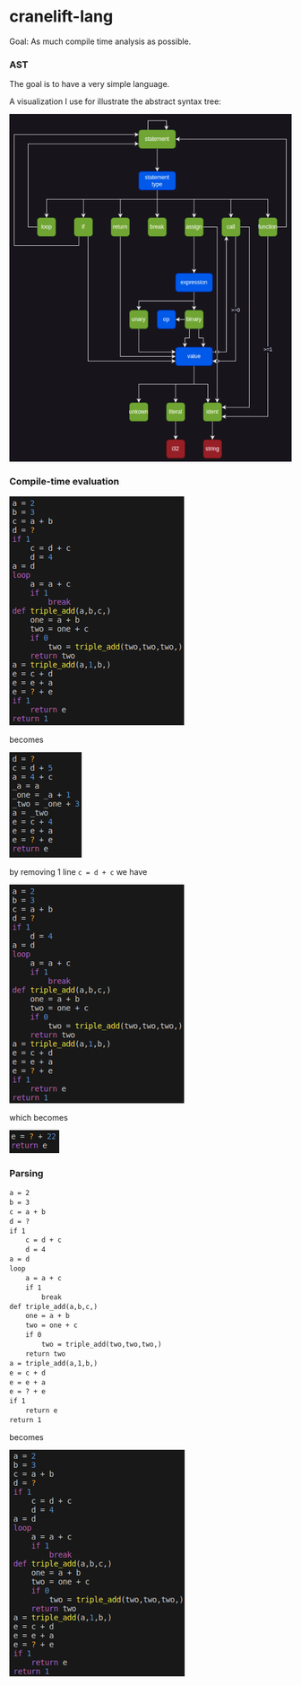 # cranelift-lang

Goal: As much compile time analysis as possible.

### AST

The goal is to have a very simple language.

A visualization I use for illustrate the abstract syntax tree:

![Graph showing abstract syntax tree](./ast.png)

### Compile-time evaluation

![input-one](./input-one.png)

becomes

![output-one](./output-one.png)

by removing 1 line `c = d + c` we have

![input-two](./input-two.png)

which becomes 

![output-two](./output-two.png)

### Parsing

```txt
a = 2
b = 3
c = a + b
d = ?
if 1
    c = d + c
    d = 4
a = d
loop
    a = a + c
    if 1
        break
def triple_add(a,b,c,)
    one = a + b
    two = one + c
    if 0
        two = triple_add(two,two,two,)
    return two
a = triple_add(a,1,b,)
e = c + d
e = e + a
e = ? + e
if 1
    return e
return 1
```

becomes

![parsing-output](./parsing-output.png)